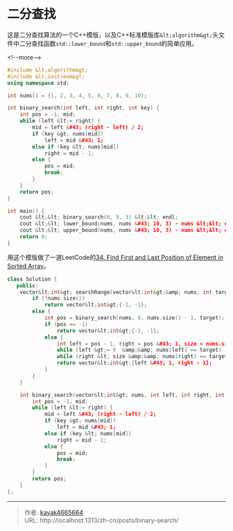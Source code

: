 # 二分查找


这是二分查找算法的一个C&#43;&#43;模版，以及C&#43;&#43;标准模版库`&lt;algorithm&gt;`头文件中二分查找函数`std::lower_bound`和`std::upper_bound`的简单应用。

&lt;!--more--&gt;

```cpp
#include &lt;algorithm&gt;
#include &lt;iostream&gt;
using namespace std;

int nums[] = {1, 2, 3, 4, 5, 6, 7, 8, 9, 10};

int binary_search(int left, int right, int key) {
    int pos = -1, mid;
    while (left &lt;= right) {
        mid = left &#43; (right - left) / 2;
        if (key &gt; nums[mid])
            left = mid &#43; 1;
        else if (key &lt; nums[mid])
            right = mid - 1;
        else {
            pos = mid;
            break;
        }
    }
    return pos;
}

int main() {
    cout &lt;&lt; binary_search(0, 9, 3) &lt;&lt; endl;                  // 2
    cout &lt;&lt; lower_bound(nums, nums &#43; 10, 3) - nums &lt;&lt; endl;  // 2, &gt;= 3
    cout &lt;&lt; upper_bound(nums, nums &#43; 10, 3) - nums &lt;&lt; endl;  // 3, &gt; 3
    return 0;
}
```

用这个模版做了一道LeetCode的[34. Find First and Last Position of Element in Sorted Array](https://leetcode.com/problems/find-first-and-last-position-of-element-in-sorted-array/description/)。

```cpp
class Solution {
   public:
    vector&lt;int&gt; searchRange(vector&lt;int&gt;&amp; nums, int target) {
        if (!nums.size())
            return vector&lt;int&gt;{-1, -1};
        else {
            int pos = binary_search(nums, 0, nums.size() - 1, target);
            if (pos == -1)
                return vector&lt;int&gt;{-1, -1};
            else {
                int left = pos - 1, right = pos &#43; 1, size = nums.size();
                while (left &gt;= 0  &amp;&amp; nums[left] == target) --left;
                while (right &lt; size &amp;&amp; nums[right] == target) &#43;&#43;right;
                return vector&lt;int&gt;{left &#43; 1, right - 1};
            }
        }
    }

    int binary_search(vector&lt;int&gt; nums, int left, int right, int key) {
        int pos = -1, mid;
        while (left &lt;= right) {
            mid = left &#43; (right - left) / 2;
            if (key &gt; nums[mid])
                left = mid &#43; 1;
            else if (key &lt; nums[mid])
                right = mid - 1;
            else {
                pos = mid;
                break;
            }
        }
        return pos;
    }
};
```

---

> 作者: [kayak4665664](https://github.com/kayak4665664)  
> URL: http://localhost:1313/zh-cn/posts/binary-search/  

